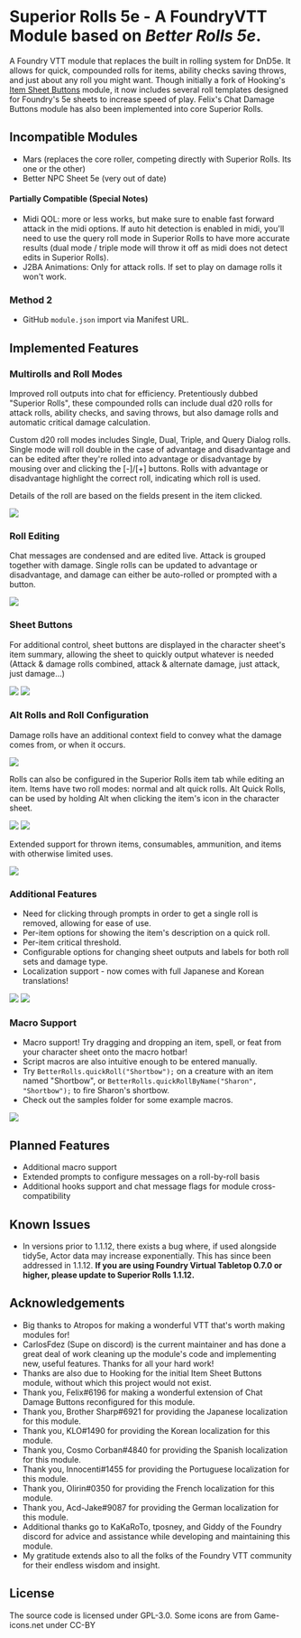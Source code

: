 # Superior Rolls 5e - A FoundryVTT Module based on _Better Rolls 5e_.

A Foundry VTT module that replaces the built in rolling system for DnD5e. It allows for quick, compounded rolls for items, ability checks saving throws, and just about any roll you might want. Though initially a fork of Hooking's [Item Sheet Buttons](https://gitlab.com/hooking/foundry-vtt---item-sheet-buttons) module, it now includes several roll templates designed for Foundry's 5e sheets to increase speed of play. Felix's Chat Damage Buttons module has also been implemented into core Superior Rolls.

## Incompatible Modules

-   Mars (replaces the core roller, competing directly with Superior Rolls. Its one or the other)
-   Better NPC Sheet 5e (very out of date)

#### Partially Compatible (Special Notes)

-   Midi QOL: more or less works, but make sure to enable fast forward attack in the midi options. If auto hit detection is enabled in midi, you'll need to use the query roll mode in Superior Rolls to have more accurate results (dual mode / triple mode will throw it off as midi does not detect edits in Superior Rolls).
-   J2BA Animations: Only for attack rolls. If set to play on damage rolls it won't work.

### Method 2

-   GitHub `module.json` import via Manifest URL.

## Implemented Features

### Multirolls and Roll Modes

Improved roll outputs into chat for efficiency. Pretentiously dubbed "Superior Rolls", these compounded rolls can include dual d20 rolls for attack rolls, ability checks, and saving throws, but also damage rolls and automatic critical damage calculation.

Custom d20 roll modes includes Single, Dual, Triple, and Query Dialog rolls. Single mode will roll double in the case of advantage and disadvantage and can be edited after they're rolled into advantage or disadvantage by mousing over and clicking the [-]/[+] buttons. Rolls with advantage or disadvantage highlight the correct roll, indicating which roll is used.

Details of the roll are based on the fields present in the item clicked.

![](https://i.imgur.com/DyzMi2A.png)

### Roll Editing

Chat messages are condensed and are edited live. Attack is grouped together with damage. Single rolls can be updated to advantage or disadvantage, and damage can either be auto-rolled or prompted with a button.

![](https://user-images.githubusercontent.com/1286721/103615288-529fea80-4ef8-11eb-95cf-490e86084c5e.gif)

### Sheet Buttons

For additional control, sheet buttons are displayed in the character sheet's item summary, allowing the sheet to quickly output whatever is needed (Attack & damage rolls combined, attack & alternate damage, just attack, just damage...)

![](https://i.imgur.com/uFvpDPw.png)
![](https://i.imgur.com/2kNCHdZ.png)

### Alt Rolls and Roll Configuration

Damage rolls have an additional context field to convey what the damage comes from, or when it occurs.

![](https://i.imgur.com/L9NTE7G.png)

Rolls can also be configured in the Superior Rolls item tab while editing an item. Items have two roll modes: normal and alt quick rolls. Alt Quick Rolls, can be used by holding Alt when clicking the item's icon in the character sheet.

![](https://i.imgur.com/Od15JXz.png)
![](https://i.imgur.com/yPzgzEe.png)

Extended support for thrown items, consumables, ammunition, and items with otherwise limited uses.

![](https://i.imgur.com/yQpSJgb.png)

### Additional Features

-   Need for clicking through prompts in order to get a single roll is removed, allowing for ease of use.
-   Per-item options for showing the item's description on a quick roll.
-   Per-item critical threshold.
-   Configurable options for changing sheet outputs and labels for both roll sets and damage type.
-   Localization support - now comes with full Japanese and Korean translations!

![](https://i.imgur.com/Wd0iT0E.png)
![](https://cdn.discordapp.com/attachments/513918036919713802/635495803787542559/unknown.png)

### Macro Support

-   Macro support! Try dragging and dropping an item, spell, or feat from your character sheet onto the macro hotbar!
-   Script macros are also intuitive enough to be entered manually.
-   Try `BetterRolls.quickRoll("Shortbow");` on a creature with an item named "Shortbow", or `BetterRolls.quickRollByName("Sharon", "Shortbow");` to fire Sharon's shortbow.
-   Check out the samples folder for some example macros.

![](https://i.imgur.com/fMMWz3m.gif)

## Planned Features

-   Additional macro support
-   Extended prompts to configure messages on a roll-by-roll basis
-   Additional hooks support and chat message flags for module cross-compatibility

## Known Issues

-   In versions prior to 1.1.12, there exists a bug where, if used alongside tidy5e, Actor data may increase exponentially. This has since been addressed in 1.1.12. **If you are using Foundry Virtual Tabletop 0.7.0 or higher, please update to Superior Rolls 1.1.12.**

## Acknowledgements

-   Big thanks to Atropos for making a wonderful VTT that's worth making modules for!
-   CarlosFdez (Supe on discord) is the current maintainer and has done a great deal of work cleaning up the module's code and implementing new, useful features. Thanks for all your hard work!
-   Thanks are also due to Hooking for the initial Item Sheet Buttons module, without which this project would not exist.
-   Thank you, Felix#6196 for making a wonderful extension of Chat Damage Buttons reconfigured for this module.
-   Thank you, Brother Sharp#6921 for providing the Japanese localization for this module.
-   Thank you, KLO#1490 for providing the Korean localization for this module.
-   Thank you, Cosmo Corban#4840 for providing the Spanish localization for this module.
-   Thank you, Innocenti#1455 for providing the Portuguese localization for this module.
-   Thank you, Olirin#0350 for providing the French localization for this module.
-   Thank you, Acd-Jake#9087 for providing the German localization for this module.
-   Additional thanks go to KaKaRoTo, tposney, and Giddy of the Foundry discord for advice and assistance while developing and maintaining this module.
-   My gratitude extends also to all the folks of the Foundry VTT community for their endless wisdom and insight.

## License

The source code is licensed under GPL-3.0.
Some icons are from Game-icons.net under CC-BY
